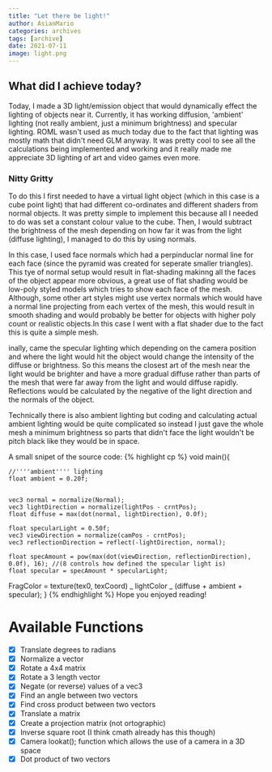 ```yaml
---
title: "Let there be light!"
author: AsianMario
categories: archives
tags: [archive]
date: 2021-07-11
image: light.png
---
```


## What did I achieve today?

Today, I made a 3D light/emission object that would dynamically effect the lighting of objects near it. Currently, it has working diffusion, 'ambient' lighting (not really ambient, just a minimum brightness) and specular lighting.
ROML wasn't used as much today due to the fact that lighting was mostly math that didn't need GLM anyway. It was pretty cool to see all the calculations being implemented and working and it really made me appreciate 3D lighting of art and video games even more.

### Nitty Gritty

To do this I first needed to have a virtual light object (which in this case is a cube point light) that had different co-ordinates and different shaders from normal objects. It was pretty simple to implement this because all I needed to do was set a constant colour value to the cube.
Then, I would subtract the brightness of the mesh depending on how far it was from the light (diffuse lighting), I managed to do this by using normals.

In this case, I used face normals which had a perpinduclar normal line for each face (since the pyramid was created for seperate smaller triangles).
This tye of normal setup would result in flat-shading makinng all the faces of the object appear more obvious, a great use of flat shading would be low-poly styled models which tries to show each face of the mesh.
Although, some other art styles might use vertex normals which would have a normal line projecting from each vertex of the mesh, this would result in smooth shading and would probably be better for objects with higher poly count or realistic objects.In this case I went with a flat shader due to the fact this is quite a simple mesh.

inally, came the specular lighting which depending on the camera position and where the light would hit the object would change the intensity of the diffuse or brightness.
So this means the closest art of the mesh near the light would be brighter and have a more gradual diffuse rather than parts of the mesh that were far away from the light and would diffuse rapidly. Reflections would be calculated by the negative of the light direction and the normals of the object.

Technically there is also ambient lighting but coding and calculating actual ambient lighting would be quite complicated so instead I just gave the whole mesh a minimum brightness so parts that didn't face the light wouldn't be pitch black like they would be in space.

A small snipet of the source code:
{% highlight cp %}
void main(){

    //''''ambient'''' lighting
    float ambient = 0.20f;


    vec3 normal = normalize(Normal);
    vec3 lightDirection = normalize(lightPos - crntPos);
    float diffuse = max(dot(normal, lightDirection), 0.0f);

    float specularLight = 0.50f;
    vec3 viewDirection = normalize(camPos - crntPos);
    vec3 reflectionDirection = reflect(-lightDirection, normal);

    float specAmount = pow(max(dot(viewDirection, reflectionDirection), 0.0f), 16); //(8 controls how defined the specular light is)
    float specular = specAmount * specularLight;

FragColor = texture(tex0, texCoord) _ lightColor _ (diffuse + ambient + specular);
}
{% endhighlight %}
Hope you enjoyed reading!

# Available Functions

- [x] Translate degrees to radians
- [x] Normalize a vector
- [x] Rotate a 4x4 matrix
- [x] Rotate a 3 length vector
- [x] Negate (or reverse) values of a vec3
- [x] Find an angle between two vectors
- [x] Find cross product between two vectors
- [x] Translate a matrix
- [x] Create a projection matrix (not ortographic)
- [x] Inverse square root (I think cmath already has this though)
- [x] Camera lookat(); function which allows the use of a camera in a 3D space
- [x] Dot product of two vectors
